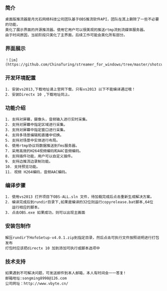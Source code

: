 ### 简介
    桌面版推流器是月光石网络科技公司团队基于OBS推流软件API，团队在其上删除了一些不必要的功能，
    美化了展示界面的开源推流器。使用它用户可以很美观的推送rtmp流到流媒体服务器。
    由于时间原因，当前阶段只美化了主界面，后续工作可能会美化所有部分。

### 界面展示    
    ！[im](https://github.com/ChinaTuring/streamer_for_windows/tree/master/shotcut/main.JPG)
    
### 开发环境配置
    1. 安装vs2013,下载地址请上官网下载，只有vs2013 以下不能编译通过哦！
    2. 安装Directx 10 ,下载地址同上。
### 功能介绍
    1. 支持对屏幕，摄像头，音频输入进行实时采集。
    2. 支持对屏幕中指定区域进行采集。
    3. 支持对屏幕中指定窗口进行采集。
    4. 支持多场景编辑和直播中切换。
    5. 支持对场景中实体进行布局。
    6. 使用rtmp协议将数据推送到fms服务器。
    7. 采用高效的H264视频编码和AAC音频编码。
    8. 支持插件功能，用户可以自定义插件。
    9. 支持边推流边录制功能。
    10. 支持预览功能。
    11. 视频 H264编码，音频AAC编码。 
### 编译步骤
    1. 使用vs2013 打开项目下OBS-ALL.sln 文件，待加载完成后点击重新生成解决方案。
    2. 编译完成后到rundir目录下,如果是编译的32位则运行copyrelease.bat脚本,64位
       运行相应的脚本。
    3. 点击OBS.exe 如果成功，则可以出现主画面
### 安装包制作
    解压rundir下HofoSetup-v4.0.1.zip到指定目录，然后点击可执行文件按照说明进行打包发布
    打包时应该把directx 10 加到添加可执行或脚本选项中
### 技术支持
    如果遇到不可解决问题，可发送邮件到本人邮箱，本人有时间会一一答复!
    邮箱地址:songming8998@126.com
    公司网址：http://www.vbyte.cn/
